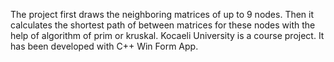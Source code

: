 The project first draws the neighboring matrices of up to 9 nodes. Then it calculates the shortest path of between matrices for these nodes with the help of algorithm of prim or kruskal.
Kocaeli University is a course project.
It has been developed with C++ Win Form App.
